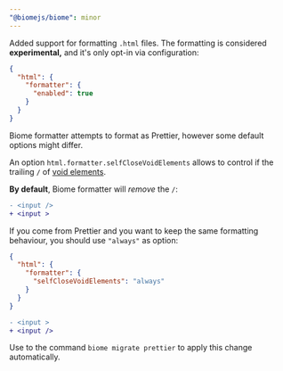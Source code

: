 ```yaml
---
"@biomejs/biome": minor
---
```


Added support for formatting `.html` files. The formatting is considered **experimental,** and it's only opt-in via configuration:

```json
{
  "html": {
    "formatter": {
      "enabled": true
    }
  }
}
```

Biome formatter attempts to format as Prettier, however some default options might differ.

An option `html.formatter.selfCloseVoidElements` allows to control if the trailing `/` of [void elements](https://html.spec.whatwg.org/#void-elements).

**By default**, Biome formatter will *remove* the `/`:

```diff
- <input />
+ <input >
```

If you come from Prettier and you want to keep the same formatting behaviour, you should use `"always"` as option:

```json
{
  "html": {
    "formatter": {
      "selfCloseVoidElements": "always"
    }
  }
}
```

```diff
- <input >
+ <input />
```

Use to the command `biome migrate prettier` to apply this change automatically.
